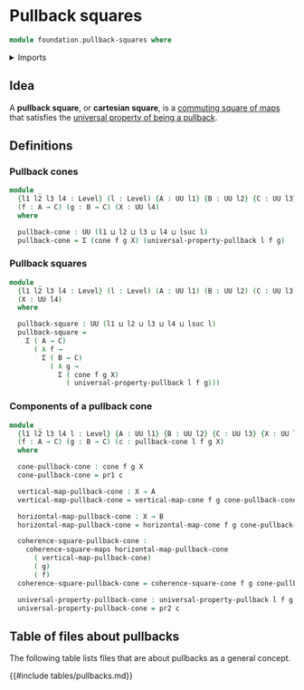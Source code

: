 # Pullback squares

```agda
module foundation.pullback-squares where
```

<details><summary>Imports</summary>

```agda
open import foundation.cones-over-cospans
open import foundation.dependent-pair-types
open import foundation.universe-levels

open import foundation-core.commuting-squares-of-maps
open import foundation-core.universal-property-pullbacks
```

</details>

## Idea

A **pullback square**, or **cartesian square**, is a
[commuting square of maps](foundation.commuting-squares-of-maps.md) that
satisfies the
[universal property of being a pullback](foundation.universal-property-pullbacks.md).

## Definitions

### Pullback cones

```agda
module _
  {l1 l2 l3 l4 : Level} (l : Level) {A : UU l1} {B : UU l2} {C : UU l3}
  (f : A → C) (g : B → C) (X : UU l4)
  where

  pullback-cone : UU (l1 ⊔ l2 ⊔ l3 ⊔ l4 ⊔ lsuc l)
  pullback-cone = Σ (cone f g X) (universal-property-pullback l f g)
```

### Pullback squares

```agda
module _
  {l1 l2 l3 l4 : Level} (l : Level) (A : UU l1) (B : UU l2) (C : UU l3)
  (X : UU l4)
  where

  pullback-square : UU (l1 ⊔ l2 ⊔ l3 ⊔ l4 ⊔ lsuc l)
  pullback-square =
    Σ ( A → C)
      ( λ f →
        Σ ( B → C)
          ( λ g →
            Σ ( cone f g X)
              ( universal-property-pullback l f g)))
```

### Components of a pullback cone

```agda
module _
  {l1 l2 l3 l4 l : Level} {A : UU l1} {B : UU l2} {C : UU l3} {X : UU l4}
  (f : A → C) (g : B → C) (c : pullback-cone l f g X)
  where

  cone-pullback-cone : cone f g X
  cone-pullback-cone = pr1 c

  vertical-map-pullback-cone : X → A
  vertical-map-pullback-cone = vertical-map-cone f g cone-pullback-cone

  horizontal-map-pullback-cone : X → B
  horizontal-map-pullback-cone = horizontal-map-cone f g cone-pullback-cone

  coherence-square-pullback-cone :
    coherence-square-maps horizontal-map-pullback-cone
      ( vertical-map-pullback-cone)
      ( g)
      ( f)
  coherence-square-pullback-cone = coherence-square-cone f g cone-pullback-cone

  universal-property-pullback-cone : universal-property-pullback l f g (pr1 c)
  universal-property-pullback-cone = pr2 c
```

## Table of files about pullbacks

The following table lists files that are about pullbacks as a general concept.

{{#include tables/pullbacks.md}}
